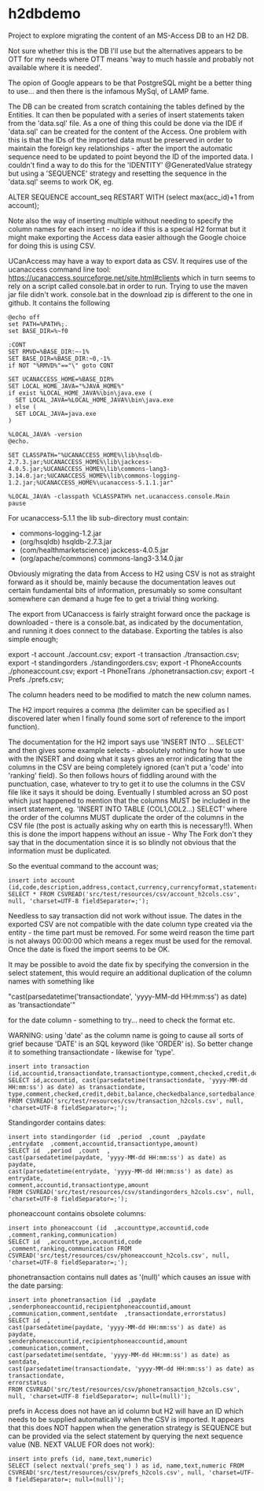 # h2dbdemo

Project to explore migrating the content of an MS-Access DB to an H2 DB. 

Not sure whether this is the DB I'll use but the alternatives appears to be OTT for my needs
where OTT means 'way to much hassle and probably not available where it is needed'.

The opion of Google appears to be that PostgreSQL might be a better thing to use... 
and then there is the infamous MySql, of LAMP fame.

The DB can be created from scratch containing the tables defined by the Entities. It can then be populated
with a series of insert statements taken from the 'data.sql' file. As a one of thing this could be done
via the IDE if 'data.sql' can be created for the content of the Access. One problem with this is that the
IDs of the imported data must be preserved in order to maintain the foreign key relationships - after the import
the automatic sequence need to be updated to point beyond the ID of the imported data. I couldn't find a
way to do this for the 'IDENTITY' @GeneratedValue strategy but using a 'SEQUENCE' strategy and resetting the sequence
in the 'data.sql' seems to work OK, eg.

ALTER SEQUENCE account_seq RESTART WITH (select max(acc_id)+1 from account);

Note also the way of inserting multiple without needing to specify the column names for each insert - no idea
if this is a special H2 format but it might make exporting the Access data easier although the Google choice for doing
this is using CSV.

UCanAccess may have a way to export data as CSV. It requires use of the ucanaccess command line tool: https://ucanaccess.sourceforge.net/site.html#clients which in turn seems to rely on a script called console.bat in order to run. Trying to use the maven jar file didn't work.
console.bat in the download zip is different to the one in github. It contains the following

```
@echo off
set PATH=%PATH%;.
set BASE_DIR=%~f0

:CONT
SET RMVD=%BASE_DIR:~-1%
SET BASE_DIR=%BASE_DIR:~0,-1%
if NOT "%RMVD%"=="\" goto CONT

SET UCANACCESS_HOME=%BASE_DIR%
SET LOCAL_HOME_JAVA="%JAVA_HOME%"
if exist %LOCAL_HOME_JAVA%\bin\java.exe (
  SET LOCAL_JAVA=%LOCAL_HOME_JAVA%\bin\java.exe
) else (
  SET LOCAL_JAVA=java.exe
)

%LOCAL_JAVA% -version
@echo.

SET CLASSPATH="%UCANACCESS_HOME%\lib\hsqldb-2.7.3.jar;%UCANACCESS_HOME%\lib\jackcess-4.0.5.jar;%UCANACCESS_HOME%\lib\commons-lang3-3.14.0.jar;%UCANACCESS_HOME%\lib\commons-logging-1.2.jar;%UCANACCESS_HOME%\ucanaccess-5.1.1.jar"

%LOCAL_JAVA% -classpath %CLASSPATH% net.ucanaccess.console.Main
pause

```

For ucanaccess-5.1.1 the lib sub-directory must contain:
 - commons-logging-1.2.jar
 - (org/hsqldb) hsqldb-2.7.3.jar
 - (com/healthmarketscience) jackcess-4.0.5.jar
 - (org/apache/commons) commons-lang3-3.14.0.jar

Obviously migrating the data from Access to H2 using CSV is not as straight forward as it should be, mainly because
the documentation leaves out certain fundamental bits of information, presumably so some consultant somewhere can
demand a huge fee to get a trivial thing working.

The export from UCanaccess is fairly straight forward once the package is downloaded - there is a console.bat, as indicated 
by the documentation, and running it does connect to the database. Exporting the tables is also simple enough;

export -t account ./account.csv;
export -t transaction ./transaction.csv;
export -t standingorders ./standingorders.csv;
export -t PhoneAccounts ./phoneaccount.csv;
export -t PhoneTrans ./phonetransaction.csv;
export -t Prefs ./prefs.csv;

The column headers need to be modified to match the new column names.

The H2 import requires a comma (the delimiter can be specified as I discovered later when I finally found some sort
of reference to the import function).

The documentation for the H2 import says use 'INSERT INTO ... SELECT' and then gives some example selects - absolutely 
nothing for how to use with the INSERT and doing what it says gives an error indicating that the columns in the CSV are
being completely ignored (can't put a 'code' into 'ranking' field). 
So then follows hours of fiddling around with the punctuation, case, whatever to try to get it to use the columns 
in the CSV file like it says it should be doing. 
Eventually I stumbled across an SO post which just happened to mention that the columns MUST be included in the 
insert statement, eg. 'INSERT INTO TABLE {COL1,COL2...) SELECT' where the order of the columns MUST duplicate
the order of the columns in the CSV file (the post is actually asking why on earth this is necessary!!). 
When this is done the import happens without an issue - Why The Fork don't they say that in the documentation 
since it is so blindly not obvious that the information must be duplicated.

So the eventual command to the account was;

    insert into account (id,code,description,address,contact,currency,currencyformat,statementref,ranking,swiftbic) 
    SELECT * FROM CSVREAD('src/test/resources/csv/account_h2cols.csv', null, 'charset=UTF-8 fieldSeparator=;');

Needless to say transaction did not work without issue. The dates in the exported CSV are not compatible with the date column
type created via the entity - the time part must be removed. For some weird reason the time part is not always 00:00:00
which means a regex must be used for the removal. Once the date is fixed the import seems to be OK.

It may be possible to avoid the date fix by specifying the conversion in the select statement, this would require an
additional duplication of the column names with something like 

"cast(parsedatetime('transactiondate', 'yyyy-MM-dd HH:mm:ss') as date) as 'transactiondate'" 

for the date column - something to try... need to check the format etc.

WARNING: using 'date' as the column name is going to cause all sorts of grief because 'DATE' is an 
SQL keyword (like 'ORDER' is). So better change it to something transactiondate - likewise for 'type'.

    insert into transaction (id,accountid,transactiondate,transactiontype,comment,checked,credit,debit,balance,checkedbalance,sortedbalance,statementref) 
    SELECT id,accountid, cast(parsedatetime(transactiondate, 'yyyy-MM-dd HH:mm:ss') as date) as transactiondate, type,comment,checked,credit,debit,balance,checkedbalance,sortedbalance,statementref 
    FROM CSVREAD('src/test/resources/csv/transaction_h2cols.csv', null,  'charset=UTF-8 fieldSeparator=;');

Standingorder contains dates:

    insert into standingorder (id  ,period  ,count  ,paydate      ,entrydate  ,comment,accountid,transactiontype,amount) 
    SELECT id  ,period  ,count  ,
    cast(parsedatetime(paydate, 'yyyy-MM-dd HH:mm:ss') as date) as paydate,
    cast(parsedatetime(entrydate, 'yyyy-MM-dd HH:mm:ss') as date) as entrydate,
    comment,accountid,transactiontype,amount
    FROM CSVREAD('src/test/resources/csv/standingorders_h2cols.csv', null,  'charset=UTF-8 fieldSeparator=;');

phoneaccount contains obsolete columns:

    insert into phoneaccount (id  ,accounttype,accountid,code    ,comment,ranking,communication) 
    SELECT id  ,accounttype,accountid,code    ,comment,ranking,communication FROM CSVREAD('src/test/resources/csv/phoneaccount_h2cols.csv', null, 'charset=UTF-8 fieldSeparator=;');

phonetransaction contains null dates as '(null)' which causes an issue with the date parsing:

    insert into phonetransaction (id  ,paydate  ,senderphoneaccountid,recipientphoneaccountid,amount  ,communication,comment,sentdate  ,transactiondate,errorstatus) 
    SELECT id  ,
    cast(parsedatetime(paydate, 'yyyy-MM-dd HH:mm:ss') as date) as paydate,
    senderphoneaccountid,recipientphoneaccountid,amount  ,communication,comment,
    cast(parsedatetime(sentdate, 'yyyy-MM-dd HH:mm:ss') as date) as sentdate,
    cast(parsedatetime(transactiondate, 'yyyy-MM-dd HH:mm:ss') as date) as transactiondate,
    errorstatus 
    FROM CSVREAD('src/test/resources/csv/phonetransaction_h2cols.csv', null, 'charset=UTF-8 fieldSeparator=; null=(null)');

prefs in Access does not have an id column but H2 will have an ID which needs to be supplied automatically
when the CSV is imported. It appears that this does NOT happen when the generation strategy is SEQUENCE but 
can be provided via the select statement by querying the next sequence value (NB. NEXT VALUE FOR does not work):

    insert into prefs (id, name,text,numeric) 
    SELECT (select nextval('prefs_seq') ) as id, name,text,numeric FROM CSVREAD('src/test/resources/csv/prefs_h2cols.csv', null, 'charset=UTF-8 fieldSeparator=; null=(null)');
